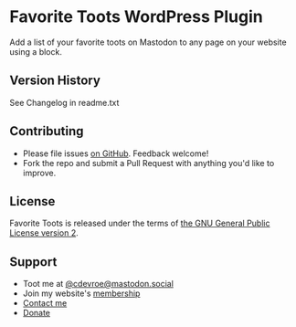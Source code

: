 # Favorite Toots WordPress Plugin

Add a list of your favorite toots on Mastodon to any page on your website using a block.

## Version History

See Changelog in readme.txt

## Contributing

- Please file issues [on GitHub](https://github.com/cdevroe/favorite-toots/issues). Feedback welcome!
- Fork the repo and submit a Pull Request with anything you'd like to improve.

## License

Favorite Toots is released under the terms of [the GNU General Public License version 2](https://www.gnu.org/licenses/old-licenses/lgpl-2.0.html).

## Support

- Toot me at [@cdevroe@mastodon.social](https://mastodon.social/@cdevroe)
- Join my website's [membership](https://cdevroe.com/join)
- [Contact me](https://cdevroe.com/about)
- [Donate](https://cdevroe.com/donate)